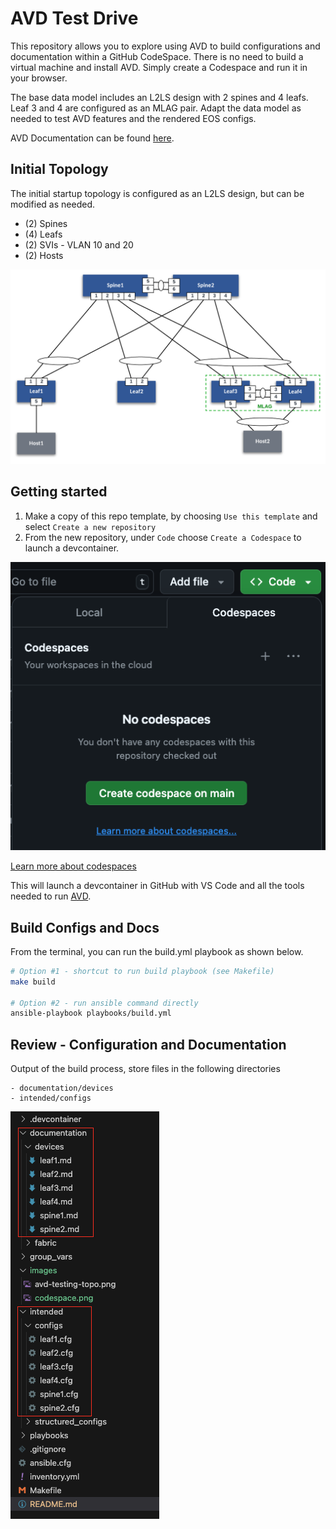 # AVD Test Drive

This repository allows you to explore using AVD to build configurations and documentation within a GitHub CodeSpace. There is no need to build a virtual machine and install AVD.  Simply create a Codespace and run it in your browser.

The base data model includes an L2LS design with 2 spines and 4 leafs. Leaf 3 and 4 are configured as an MLAG pair. Adapt the data model as needed to test AVD features and the rendered EOS configs.

AVD Documentation can be found [here](https://avd.arista.com/4.10/).

## Initial Topology

The initial startup topology is configured as an L2LS design, but can be modified as needed.

- (2) Spines
- (4) Leafs
- (2) SVIs - VLAN 10 and 20
- (2) Hosts

![L2LS Topology](/images/avd-testing-topo.png)

## Getting started

1. Make a copy of this repo template, by choosing `Use this template` and select `Create a new repository`
2. From the new repository, under `Code` choose `Create a Codespace` to launch a devcontainer.

![codespace](images/codespace.png)

[Learn more about codespaces](https://docs.github.com/en/codespaces)

This will launch a devcontainer in GitHub with VS Code and all the tools needed to run [AVD](https://avd.arista.com/).

## Build Configs and Docs

From the terminal, you can run the build.yml playbook as shown below.

``` bash
# Option #1 - shortcut to run build playbook (see Makefile)
make build

# Option #2 - run ansible command directly
ansible-playbook playbooks/build.yml
```

## Review - Configuration and Documentation

Output of the build process, store files in the following directories

``` text
- documentation/devices
- intended/configs
```

![Files](images/files.png)
